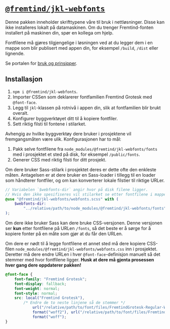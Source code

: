 # [`@fremtind/jkl-webfonts`](https://jokul.fremtind.no/komponenter/typography)

Denne pakken inneholder skrifttypene våre til bruk i nettløsninger. Disse kan ikke installeres lokalt på datamaskinen. Om du trenger Fremtind-fonten installert på maskinen din, spør en kollega om hjelp.

Fontfilene må gjøres tilgjengelige i løsningen ved at du legger dem i en mappe som blir publisert med appen din, for eksempel `/build`, `/dist` eller lignende.

Se portalen for [bruk og prinsipper](https://jokul.fremtind.no/komponenter/typography).

## Installasjon

1. `npm i @fremtind/jkl-webfonts`.
2. Importer CSSen som deklarerer fontfamilien Fremtind Grotesk med `@font-face`.
3. Legg til `jkl`-klassen på rotnivå i appen din, slik at fontfamilien blir brukt overalt.
4. Konfigurer byggverktøyet ditt til å kopiere fontfiler.
5. Sett riktig filsti til fontene i stilarket.

Avhengig av hvilke byggverktøy dere bruker i prosjektene vil fremgangsmåten være ulik. Konfigurasjonen har to mål:

1. Pakk selve fontfilene fra `node_modules/@fremtind/jkl-webfonts/fonts` med i prosjektet et sted på disk, for eksempel `/public/fonts`.
2. Generer CSS med riktig filsti for ditt prosjekt.

Om dere bruker Sass-stilark i prosjektet deres er dette ofte den enkleste måten. Antagelsen er at dere bruker en Sass-loader i tillegg til en loader som håndterer fontfiler, og om kan konverterer lokale filstier til riktige URLer.

```scss
// Variabelen `$webfonts-dir` angir hvor på disk filene ligger.
// Hvis den ikke spesifiseres vil stilarket se etter fontfilene i mappen `/fonts`.
@use "@fremtind/jkl-webfonts/webfonts.scss" with (
    $webfonts-dir:
        "../relative/path/to/node_modules/@fremtind/jkl-webfonts/fonts"
);
```

Om dere ikke bruker Sass kan dere bruke CSS-versjonen. Denne versjonen ser **kun** etter fontfilene på URLen `/fonts`, så det beste er å sørge for å kopiere fonter på en måte som gjør at du får den URLen.

Om dere er nødt til å legge fontfilene et annet sted må dere kopiere CSS-filen `node_modules/@fremtind/jkl-webfonts/webfonts.css` inn i prosjektet. Deretter må dere endre URLen i hver `@font-face`-definisjon manuelt så det stemmer med hvor fontfilene ligger. **Husk at dere må gjenta prosessen hver gang dere oppdaterer pakken!**

```css
@font-face {
    font-family: "Fremtind Grotesk";
    font-display: fallback;
    font-weight: normal;
    font-style: normal;
    src: local("Fremtind Grotesk"),
        /* Endre de to neste linjene så de stemmer */
            url("/relative/path/to/font/files/FremtindGrotesk-Regular-Web.woff2")
            format("woff2"), url("/relative/path/to/font/files/FremtindGrotesk-Regular-Web.woff")
            format("woff");
}
```
